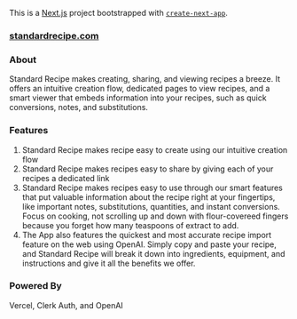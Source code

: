 This is a [Next.js](https://nextjs.org/) project bootstrapped with [`create-next-app`](https://github.com/vercel/next.js/tree/canary/packages/create-next-app).

### [standardrecipe.com](https://www.standardrecipe.com/)

### About
Standard Recipe makes creating, sharing, and viewing recipes a breeze. It offers an intuitive creation flow, dedicated pages to view recipes, and a smart viewer that embeds information into your recipes, such as quick conversions, notes, and substitutions.

### Features
1. Standard Recipe makes recipe easy to create using our intuitive creation flow
2. Standard Recipe makes recipes easy to share by giving each of your recipes a dedicated link
3. Standard Recipe makes recipes easy to use through our smart features that put valuable information about the recipe right at your fingertips, like important notes, substitutions, quantities, and instant conversions. Focus on cooking, not scrolling up and down with flour-covereed fingers because you forget how many teaspoons of extract to add.
4. The App also features the quickest and most accurate recipe import feature on the web using OpenAI. Simply copy and paste your recipe, and Standard Recipe will break it down into ingredients, equipment, and instructions and give it all the benefits we offer.

### Powered By
Vercel, Clerk Auth, and OpenAI
